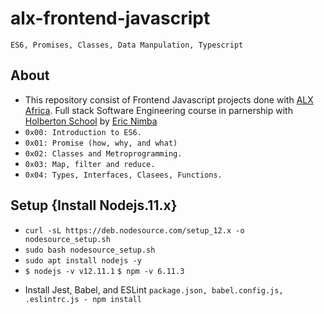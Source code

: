 # alx-frontend-javascript
`ES6, Promises, Classes, Data Manpulation, Typescript`
## About
* This repository consist of Frontend Javascript projects done with [ALX Africa](https://www.alxafrica.com/). Full stack Software Engineering course in parnership with [Holberton School](https://www.holbertonschool.com/) by [Eric Nimba](https://github.com/nimba005)
* `0x00: Introduction to ES6.`
* `0x01: Promise (how, why, and what)`
* `0x02: Classes and Metroprogramming.`
* `0x03: Map, filter and reduce.`
* `0x04: Types, Interfaces, Clasees, Functions.`
## Setup {Install Nodejs.11.x}
- `curl -sL https://deb.nodesource.com/setup_12.x -o nodesource_setup.sh`
- `sudo bash nodesource_setup.sh`
- `sudo apt install nodejs -y`
- `$ nodejs -v
v12.11.1`
`$ npm -v
6.11.3`
* Install Jest, Babel, and ESLint `package.json, babel.config.js, .eslintrc.js - npm install`